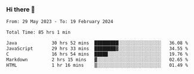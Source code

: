 ### Hi there 👋

<!--START_SECTION:waka-->

```txt
From: 29 May 2023 - To: 19 February 2024

Total Time: 85 hrs 1 min

Java             30 hrs 52 mins  █████████░░░░░░░░░░░░░░░░   36.08 %
JavaScript       29 hrs 33 mins  ████████▓░░░░░░░░░░░░░░░░   34.55 %
C                16 hrs 54 mins  █████░░░░░░░░░░░░░░░░░░░░   19.76 %
Markdown         2 hrs 15 mins   ▓░░░░░░░░░░░░░░░░░░░░░░░░   02.65 %
HTML             1 hr 16 mins    ▒░░░░░░░░░░░░░░░░░░░░░░░░   01.49 %
```

<!--END_SECTION:waka-->
<!--
**the-beef-calculator/the-beef-calculator** is a ✨ _special_ ✨ repository because its `README.md` (this file) appears on your GitHub profile.

Here are some ideas to get you started:

- 🔭 I’m currently working on ...
- 🌱 I’m currently learning ...
- 👯 I’m looking to collaborate on ...
- 🤔 I’m looking for help with ...
- 💬 Ask me about ...
- 📫 How to reach me: ...
- 😄 Pronouns: ...
- ⚡ Fun fact: ...
-->
